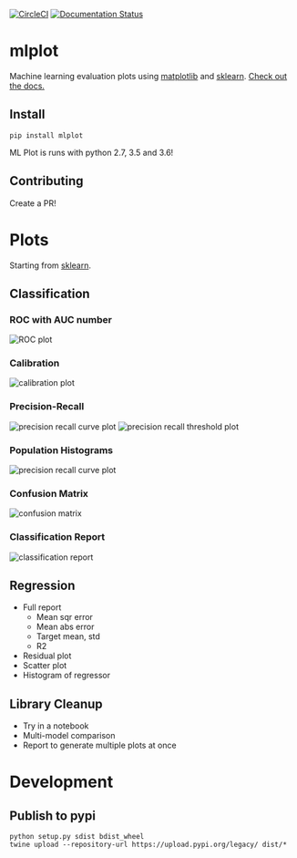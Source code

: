 [![CircleCI](https://circleci.com/gh/sbarton272/mlplot.svg?style=svg)](https://circleci.com/gh/sbarton272/mlplot)
[![Documentation Status](https://readthedocs.org/projects/mlplot/badge/?version=latest)](https://mlplot.readthedocs.io/en/latest/?badge=latest)

# mlplot

Machine learning evaluation plots using [matplotlib](https://matplotlib.org/) and [sklearn](http://scikit-learn.org/). [Check out the docs.](https://mlplot.readthedocs.io/)

## Install

```
pip install mlplot
```

ML Plot is runs with python 2.7, 3.5 and 3.6!

## Contributing

Create a PR!

# Plots

Starting from [sklearn](http://scikit-learn.org/stable/modules/model_evaluation.html).

## Classification

### ROC with AUC number
![ROC plot](https://raw.githubusercontent.com/sbarton272/mlplot/master/tests/output/test_roc.png)

### Calibration
![calibration plot](https://raw.githubusercontent.com/sbarton272/mlplot/master/tests/output/test_calibration.png)

### Precision-Recall
![precision recall curve plot](https://raw.githubusercontent.com/sbarton272/mlplot/master/tests/output/test_precision_recall.png)
![precision recall threshold plot](https://raw.githubusercontent.com/sbarton272/mlplot/master/tests/output/test_precision_recall_threshold.png)

### Population Histograms
![precision recall curve plot](https://raw.githubusercontent.com/sbarton272/mlplot/master/tests/output/test_population_histogram.png)

### Confusion Matrix
![confusion matrix](https://raw.githubusercontent.com/sbarton272/mlplot/master/tests/output/test_confusion_matrix.png)

### Classification Report
![classification report](https://raw.githubusercontent.com/sbarton272/mlplot/master/tests/output/test_report_table.png)

## Regression

- Full report
  - Mean sqr error
  - Mean abs error
  - Target mean, std
  - R2
- Residual plot
- Scatter plot
- Histogram of regressor

## Library Cleanup

- Try in a notebook
- Multi-model comparison
- Report to generate multiple plots at once

# Development

## Publish to pypi

```
python setup.py sdist bdist_wheel
twine upload --repository-url https://upload.pypi.org/legacy/ dist/*
```
